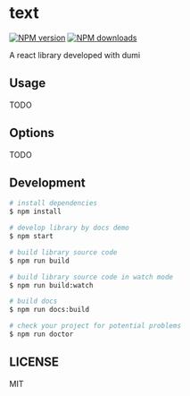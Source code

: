 # text

[![NPM version](https://img.shields.io/npm/v/text.svg?style=flat)](https://npmjs.org/package/text)
[![NPM downloads](http://img.shields.io/npm/dm/text.svg?style=flat)](https://npmjs.org/package/text)

A react library developed with dumi

## Usage

TODO

## Options

TODO

## Development

```bash
# install dependencies
$ npm install

# develop library by docs demo
$ npm start

# build library source code
$ npm run build

# build library source code in watch mode
$ npm run build:watch

# build docs
$ npm run docs:build

# check your project for potential problems
$ npm run doctor
```

## LICENSE

MIT
